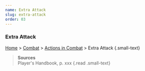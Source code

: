 ```yaml
---
name: Extra Attack
slug: extra-attack
order: 03
---
```

### Extra Attack
[Home](dm-operations-center) > [Combat](combat) > [Actions in Combat](actions-in-combat) > Extra Attack {.small-text}

> **Sources** <br/>
> Player's Handbook, p. xxx
{.read .small-text}